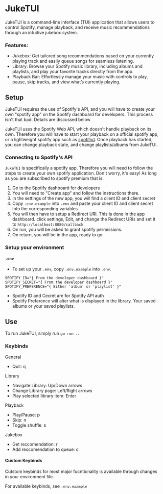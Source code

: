 # JukeTUI

JukeTUI is a command-line interface (TUI) application that allows users to control Spotify, manage playback, and receive music recommendations through an intuitive jukebox system.

### Features:

- Jukebox: Get tailored song recommendations based on your currently playing track and easily queue songs for seamless listening.
- Library: Browse your Spotify music library, including albums and playlists, and play your favorite tracks directly from the app.
- Playback Bar: Effortlessly manage your music with controls to play, pause, skip tracks, and view what’s currently playing.

## Setup

JukeTUI requires the use of Spotify's API, and you will have to create your own "spotify app" on the Spotify dashboard for developers. This process isn't that bad. Details are discussed below

JukeTUI uses the Spotify Web API, which doesn't handle playback on its own. Therefore you will have to start your playback on a official spotify app, or a lightweight spotify app such as [spotifyd](https://github.com/Spotifyd/spotifyd). Once playback has started, you can change playback state, and change playlists/albums from JukeTUI.

### Connecting to Spotify's API

`JukeTUI` is specifically a spotify app. Therefore you will need to follow the steps to create your own spotify application. Don't worry, it's easy! As long as you are subscribed to spotify premium that is.

1. Go to the Spotify dashboard for developers
2. You will need to "Create app" and follow the instructions there.
3. In the settings of the new app, you will find a client ID and client secret
4. Copy `.env.example` into `.env` and paste your client ID and client secret into the corresponding variables.
5. You will then have to setup a Redirect URI. This is done in the app dashboard. click settings, Edit, and change the Redirect URIs and set it to `http://localhost:8080/callback`
6. On run, you will be asked to grant spotify permissions.
7. On return, you will be in the app, ready to go.

### Setup your environment

#### `.env`

- To set up your `.env`, copy `.env.example` into `.env`.

```
SPOTIFY_ID="{ From the developer dashboard }"
SPOTIFY_SECRET="{ From the developer dashboard }"
SPOTIFY_PREFERENCE="{ Either 'album' or 'playlist' }"
```

- Spotify ID and Cecret are for Spotify API auth
- Spotify Preference will alter what is displayed in the library. Your saved albums or your saved playlists.

## Use

To run JukeTUI, simply run `go run .`.

### Keybinds

General

- Quit: q

Library

- Navigate Library: Up/Down arrows
- Change Library page: Left/Right arrows
- Play selected library item: Enter

Playback

- Play/Pause: p
- Skip: n
- Toggle shuffle: s

Jukebox

- Get reccomendation: r
- Add reccomendation to queue: c

#### Custom Keybinds

Cutstom keybinds for most major fucntionality is available through changes in your environment file.

For available keybinds, see `.env.example`
